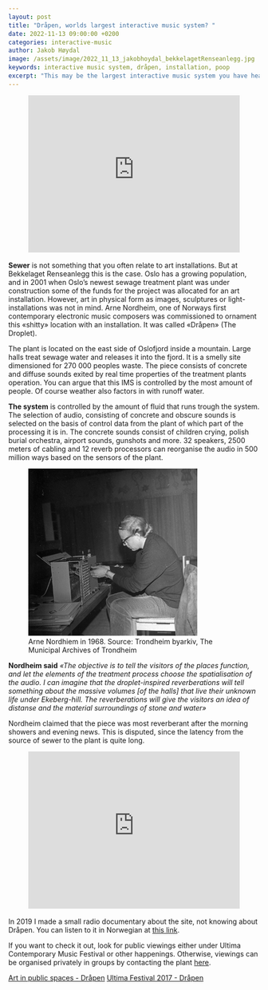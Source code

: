 ```yaml
---
layout: post
title: "Dråpen, worlds largest interactive music system? "
date: 2022-11-13 09:00:00 +0200
categories: interactive-music
author: Jakob Høydal
image: /assets/image/2022_11_13_jakobhoydal_bekkelagetRenseanlegg.jpg
keywords: interactive music system, dråpen, installation, poop
excerpt: "This may be the largest interactive music system you have heard about"
---
```


<figure style="float: none">
   <iframe
      width="100%"
      height="315"
      src="https://www.youtube.com/embed/39I1dimBzT4"
      title="YouTube video player"
      frameborder="0"
      allow="accelerometer; autoplay; clipboard-write; encrypted-media; gyroscope; picture-in-picture" allowfullscreen>
      </iframe>
  <figcaption></figcaption>
</figure>


**Sewer** is not something that you often relate to art installations. But at Bekkelaget Renseanlegg this is the case. Oslo has a growing population, and in 2001 when Oslo’s newest sewage treatment plant was under construction some of the funds for the project was allocated for an art installation. However, art in physical form as images, sculptures or light-installations was not in mind. Arne Nordheim, one of Norways first contemporary electronic music composers was commissioned to ornament this «shitty» location with an installation. It was called «Dråpen» (The Droplet).

The plant is located on the east side of Oslofjord inside a mountain. Large halls treat sewage water and releases it into the fjord. It is a smelly site dimensioned for 270 000 peoples waste. The piece consists of concrete and diffuse sounds exited by real time properties of the treatment plants operation. You can argue that this IMS is controlled by the most amount of people. Of course weather also factors in with runoff water.




**The system** is controlled by the amount of fluid that runs trough the system. The selection of audio, consisting of concrete and obscure sounds is selected on the basis of control data from the plant of which part of the processing it is in. The concrete sounds consist of children crying, polish burial orchestra, airport sounds, gunshots and more. 32 speakers, 2500 meters of cabling and 12 reverb processors can reorganise the audio in 500 million ways based on the sensors of the plant.


<figure style="float: none">
   <img src="/assets/image/2022_11_13_jakobhoydal_arnenordheim.jpg" width="80%" height="50%" />
   <figcaption>Arne Nordhiem in 1968. Source: Trondheim byarkiv, The Municipal Archives of Trondheim</figcaption>
</figure>


**Nordheim said** *«The objective is to tell the visitors of the places function, and let the elements of the treatment process choose the spatialisation of the audio. I can imagine that the droplet-inspired reverberations will tell something about the massive volumes [of the halls] that live their unknown life under Ekeberg-hill. The reverberations will give the visitors an idea of distanse and the material surroundings of stone and water»*

Nordheim claimed that the piece was most reverberant after the morning showers and evening news. This is disputed, since the latency  from the source of sewer to the plant is quite long.

<figure style="float: none">
   <iframe
      width="100%"
      height="315"
      src="https://www.youtube.com/embed/uCr4ueP0uuM"
      title="YouTube video player"
      frameborder="0"
      allow="accelerometer; autoplay; clipboard-write; encrypted-media; gyroscope; picture-in-picture" allowfullscreen>
      </iframe>
  <figcaption></figcaption>
</figure>

In 2019 I made a small radio documentary about the site, not knowing about Dråpen. You can listen to it in Norwegian at [this link](https://on.soundcloud.com/WepSs).

If you want to check it out, look for public viewings either under Ultima Contemporary Music Festival or other happenings. Otherwise, viewings can be organised privately in groups by contacting the plant [here](https://www.oslo.kommune.no/etater-foretak-og-ombud/vann-og-avlopsetaten/#gref).  

[Art in public spaces - Dråpen](http://joranrudi.no/ekunst_i_offentlige_rom/index.php?side=verk_drapen&m=vp)
[Ultima Festival 2017 - Dråpen](https://www.facebook.com/events/1920856571529880/1920856584863212/)
